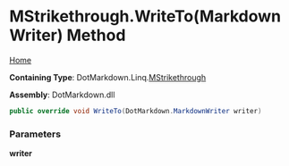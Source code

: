 # MStrikethrough\.WriteTo\(MarkdownWriter\) Method

[Home](../../../../README.md)

**Containing Type**: DotMarkdown\.Linq\.[MStrikethrough](../README.md)

**Assembly**: DotMarkdown\.dll

```csharp
public override void WriteTo(DotMarkdown.MarkdownWriter writer)
```

### Parameters

**writer**